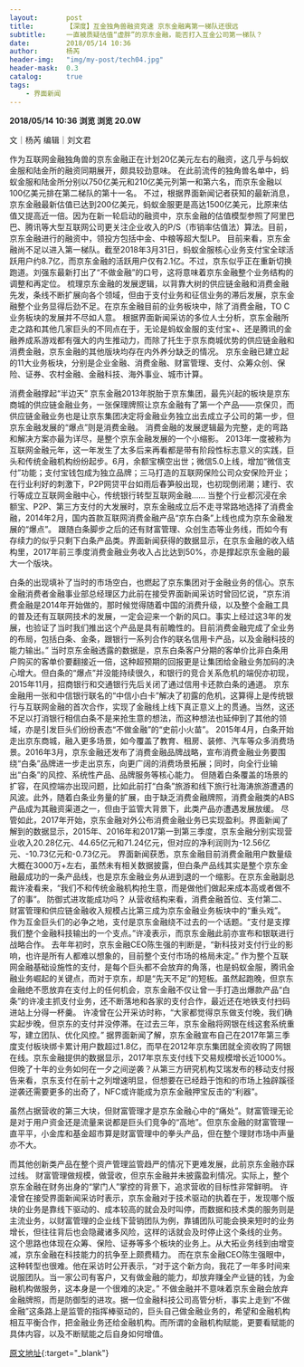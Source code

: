 ```yaml
---
layout:       post
title:        【深度】互金独角兽融资竞速 京东金融离第一梯队还很远
subtitle:     一直被质疑估值“虚胖”的京东金融，能否打入互金公司第一梯队？
date:         2018/05/14 10:36
author:       杨芮
header-img:   "img/my-post/tech04.jpg"
header-mask:  0.3
catalog:      true
tags:
    - 界面新闻
---
```


**2018/05/14 10:36**  **浏览 浏览 20.0W**

> 
文｜杨芮
编辑｜刘文君

作为互联网金融独角兽的京东金融正在计划20亿美元左右的融资，这几乎与蚂蚁金服和陆金所的融资同期展开，颇具较劲意味。
在此前流传的独角兽名单中，蚂蚁金服和陆金所分别以750亿美元和210亿美元列第一和第六名，而京东金融以100亿美元排在第二梯队的第十一名。
不过，根据界面新闻记者获知的最新消息，京东金融最新估值已达到200亿美元，蚂蚁金服更是高达1500亿美元，比原来估值又提高近一倍。因为在新一轮启动的融资中，京东金融的估值模型参照了阿里巴巴、腾讯等大型互联网公司更关注企业收入的P/S（市销率估值法）算法。目前，京东金融进行的融资中，领投方包括中金、中粮等超大型LP。
目前来看，京东金融尚不足以进入第一梯队。截至2018年3月31日，蚂蚁金服核心业务支付宝全球活跃用户约8.7亿，而京东金融的活跃用户仅有2.1亿。不过，京东似乎正在重新切换跑道。刘强东最新打出了“不做金融”的口号，这将意味着京东金融整个业务结构的调整和再定位。
梳理京东金融的发展逻辑，以背靠大树的供应链金融和消费金融先发，条线不断扩展向各个领域，但由于支付业务和征信业务的滞后发展，京东金融整个业务显得后劲不足。在京东金融目前的业务板块中，除了消费金融，TO C业务板块的发展并不尽如人意。
根据界面新闻采访的多位人士分析，京东金融所走之路和其他几家巨头的不同点在于，无论是蚂蚁金服的支付宝+、还是腾讯的金融养成系游戏都有强大的内生推动力，而除了托生于京东商城优势的供应链金融和消费金融，京东金融的其他版块均存在内外养分缺乏的情况。
京东金融已建立起的11大业务板块，分别是企业金融、消费金融、财富管理、支付、众筹众创、保险、证券、农村金融、金融科技、海外事业、城市计算。

消费金融撑起“半边天”
京东金融2013年脱胎于京东集团，最先兴起的板块是京东商城的供应链金融业务，一张保理牌照让京东金融有了第一个产品——京保贝，而供应链金融业务也是让京东集团决定将金融业务独立出去成立子公司的第一步，但京东金融发展的“爆点”则是消费金融。
消费金融的发展逻辑最为完整，走的弯路和解决方案亦最为详尽，是整个京东金融发展的一个小缩影。
2013年一度被称为互联网金融元年，这一年发生了太多后来再看都是带有阶段性标志意义的实践，巨头和传统金融机构纷纷起步。6月，余额宝横空出世；微信5.0上线，增加“微信支付”功能；支付宝钱包成为独立品牌；三马打造的互联网保险公司众安保险开业；在行业利好的刺激下，P2P网贷平台如雨后春笋般出现，也初现倒闭潮；建行、农行等成立互联网金融中心，传统银行转型互联网金融……
当整个行业都沉浸在余额宝、P2P、第三方支付的大发展时，京东金融成立后不走寻常路地选择了消费金融，2014年2月，国内首款互联网消费金融产品“京东白条”上线也成为京东金融发展的“爆点”。
跟随白条脚步之后的还有财富管理、众创生态等业务线，而如今有存续力的似乎只剩下白条产品类。界面新闻获得的数据显示，在京东金融的收入结构里，2017年前三季度消费金融业务收入占比达到50%，亦是撑起京东金融的最大一个版块。

白条的出现填补了当时的市场空白，也燃起了京东集团对于金融业务的信心。京东金融消费者金融事业部总经理区力此前在接受界面新闻采访时曾回忆说，“京东消费金融是2014年开始做的，那时候觉得随着中国的消费升级，以及整个金融工具的普及还有互联网技术的发展，一定会迎来一个新的风口。事实上经过这3年的发展，也验证了当时我们推出这个产品是具有前瞻性的。目前消费金融完成了全业务的布局，包括白条、金条，跟银行一系列合作的联名信用卡产品，以及金融科技的能力输出。”
当时京东金融透露的数据是，京东白条客户分期的客单价比非白条用户购买的客单价要翻接近一倍，这种超预期的回报更是让集团给金融业务加码的决心增大。但白条的“爆点”并没能持续很久，和银行的竞合关系危机的端倪亦初现，2015年11月，招商银行和交通银行先后关闭了通过信用卡还款白条的通道。
京东金融用一张和中信银行联名的“中信小白卡”解决了初露的危机，这算得上是传统银行与互联网金融的首次合作，实现了金融线上线下真正意义上的贯通。当然，这还不足以打消银行相信白条不是来抢生意的想法，而这种想法也延伸到了其他的领域，亦是引发巨头们纷纷表态“不做金融”的“史前小火苗”。
2015年4月，白条开始走出京东商城，融入更多场景，如今覆盖了教育、租房、装修、汽车等众多消费场景。2016年3月，京东金融还发布了消费金融品牌战略，宣布消费金融业务要围绕“白条”品牌进一步走出京东，向更广阔的消费场景拓展；同时，向全行业输出“白条”的风控、系统性产品、品牌服务等核心能力。
但随着白条覆盖的场景的扩容，在风控端亦出现问题，比如此前打“白条”旅游和线下旅行社海涛旅游遭遇的风波。此外，随着白条业务量的扩展，由于缺乏消费金融牌照，消费金融类的ABS产品成为其融资渠道之一，但由于监管大背景下，此类产品亦遭遇发展放缓。
尽管如此，2017年开始，京东金融对外公布消费金融业务已实现盈利。界面新闻了解到的数据显示，2015年、2016年和2017第一到第三季度，京东金融分别实现营业收入20.28亿元、44.65亿元和71.24亿元，但对应的净利润则为-12.56亿元、-10.73亿元和-0.73亿元。
界面新闻获悉，京东金融目前消费金融用户数量级大概在3000万+左右，虽然未有相关数据披露，但白条产品线其实是整个京东金融最成功的一条产品线，也是京东金融业务从进到退的一个缩影。在京东金融副总裁许凌看来，“我们不和传统金融机构抢生意，而是做他们做起来成本高或者做不了的事”。
防御式进攻能成功吗？
从营收结构来看，消费金融首位、支付第二、财富管理和供应链金融收入规模占比第三成为京东金融业务板块中的“重头戏”。
作为互金巨头们的必争之地，支付是京东金融绕不过去的一个话题。“支付是支撑我们整个金融科技输出的一个支点。”许凌表示，而京东金融此前亦宣布和银联进行战略合作。
去年年初时，京东金融CEO陈生强的判断是，“新科技对支付行业的影响，也许是所有人都难以想象的，目前整个支付市场的格局未定。”
作为整个互联网金融基础设施性的支付，是每个巨头都不会放弃的角落，也是蚂蚁金服，腾讯金融业务崛起的关键点，而对于京东，却是“先天不足”的短板。虽然起跑晚，但京东金融绝不愿放弃在支付上的任何机会，京东金融不仅让曾一手打造出爆款产品“白条”的许凌主抓支付业务，还不断落地和各家的支付合作，最近还在地铁支付扫码进站上分得一杯羹。
许凌曾在公开采访时称，“大家都觉得京东做支付晚，我们确实起步晚，但京东的支付并没停滞。在过去三年，京东金融将网银在线这套系统重写，建立团队、优化风控。”
据界面新闻了解，京东金融宣布自己在2017年第三季度支付板块绑卡累计用户数超过1.8亿，而早在2012年京东集团就全资收购了网银在线。京东金融提供的数据显示，2017年京东支付线下交易规模增长近1000%。
但晚了十年的业务如何在一夕之间逆袭？从第三方研究机构艾瑞发布的移动支付报告来看，京东支付在前十之列增速明显，但想要在已经趋于饱和的市场上独辟蹊径逆袭还需要更多的出奇了，NFC或许能成为京东金融押宝反击的“利器”。

虽然占据营收的第三大块，但财富管理才是京东金融心中的“痛处”。财富管理无论是对于用户资金还是流量来说都是巨头们竞争的“高地”。但京东金融的财富管理一直平平，小金库和基金超市算是财富管理中的拳头产品，但在整个理财市场中声量亦不大。

而其他创新类产品在整个资产管理监管趋严的情况下更难发展，此前京东金融亦踩过线。
财富管理做规模，做营收，但京东金融并未披露盈利情况。实际上，整个京东金融在财务出身的“掌门人”掌控的背景下，追求营收的目标性非常鲜明。
许凌曾在接受界面新闻采访时表示，京东金融对于技术驱动的执着在于，发现哪个版块的业务是靠线下驱动的、成本较高的就会及时叫停，而数据和技术类的服务则是主流业务，以财富管理的企业线下营销团队为例，靠铺团队可能会换来短时的业务增长，但往往背后也会隐藏诸多风险，这样的话就会及时停止这个条线的业务。
这个思路也体现在众筹、保险、证券等多个板块的业务上。从大拓业务线到由增变减，京东金融在科技能力的抗争至上颇费精力。
而在京东金融CEO陈生强眼中，这种转型也很难。他在采访时公开表示，“对于这个新方向，我花了一年多时间来说服团队。当一家公司有客户，又有做金融的能力，却放弃赚全产业链的钱，为金融机构做服务，这本身是一个很难的决定。”
不做金融并不意味着京东金融会放弃金融牌照，而是防御型的进攻。据一位金融科技公司高管分析，事实上走到“不做金融”这条路上是监管的指挥棒驱动的，巨头自己做金融业务的，希望和金融机构相互平衡合作，把金融业务还给金融机构。而所谓的金融机构赋能，更要看赋能的具体内容，以及不断赋能之后自身如何增值。



[原文地址](http://www.jiemian.com/article/2117156.html){:target="_blank"}


